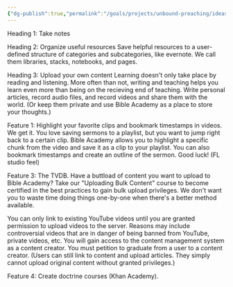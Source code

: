 ```yaml
---
{"dg-publish":true,"permalink":"/goals/projects/unbound-preaching/ideas/efficient-note-taking-and-resource-organization-techniques-for-enhanced-productivity/","tags":["website"],"created":"Jul 06, 2019, 10:07 PM"}
---
```



Heading 1: Take notes

Heading 2: Organize useful resources
Save helpful resources to a user-defined structure of categories and subcategories, like evernote. We call them libraries, stacks, notebooks, and pages.

Heading 3: Upload your own content
Learning doesn't only take place by reading and listening. More often than not, writing and teaching helps you learn even more than being on the recieving end of teaching. Write personal articles, record audio files, and record videos and share them with the world. (Or keep them private and use Bible Academy as a place to store your thoughts.)

Feature 1: Highlight your favorite clips and bookmark timestamps in videos.
We get it. You love saving sermons to a playlist, but you want to jump right back to a certain clip. Bible Academy allows you to highlight a specific chunk from the video and save it as a clip to your playlist. You can also bookmark timestamps and create an outline of the sermon. Good luck! (FL studio feel)

Feature 3: The TVDB.
Have a buttload of content you want to upload to Bible Academy? Take our "Uploading Bulk Content" course to become certified in the best practices to gain bulk upload privileges. We don't want you to waste time doing things one-by-one when there's a better method available.

You can only link to existing YouTube videos until you are granted permission to upload videos to the server. Reasons may include controversial videos that are in danger of being banned from YouTube, private videos, etc. You will gain access to the content management system as a content creator. You must petition to graduate from a user to a content creator. (Users can still link to content and upload articles. They simply cannot upload original content without granted privileges.)

Feature 4: Create doctrine courses (Khan Academy).


